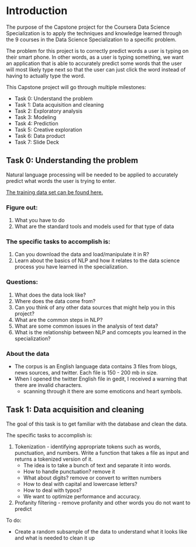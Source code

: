# Introduction

The purpose of the Capstone project for the Coursera Data Science Specialization is to apply the techniques and knowledge learned through the 9 courses in the Data Science Specialization to a specific problem.

The problem for this project is to correctly predict words a user is typing on their smart phone. In other words, as a user is typing something, we want an application that is able to accurately predict some words that the user will most likely type next so that the user can just click the word instead of having to actually type the word.

This Capstone project will go through multiple milestones:

- Task 0: Understand the problem
- Task 1: Data acquisition and cleaning
- Task 2: Exploratory analysis
- Task 3: Modeling
- Task 4: Prediction
- Task 5: Creative exploration
- Task 6: Data product
- Task 7: Slide Deck

## Task 0: Understanding the problem

Natural language processing will be needed to be applied to accurately predict what words the user is trying to enter.

[The training data set can be found here.](https://d396qusza40orc.cloudfront.net/dsscapstone/dataset/Coursera-SwiftKey.zip)

### Figure out:
1. What you have to do
2. What are the standard tools and models used for that type of data

### The specific tasks to accomplish is:
1. Can you download the data and load/manipulate it in R?
2. Learn about the basics of NLP and how it relates to the data science process you have learned in the specialization.

### Questions:
1. What does the data look like?
2. Where does the data come from?
3. Can you think of any other data sources that might help you in this project?
4. What are the common steps in NLP?
5. What are some common issues in the analysis of text data?
6. What is the relationship between NLP and comcepts you learned in the specialization?

### About the data
- The corpus is an English language data contains 3 files from blogs, news sources, and twitter. Each file is 150 - 200 mb in size.
- When I opened the twitter English file in gedit, I received a warning that there are invalid characters.
    - scanning through it there are some emoticons and heart symbols.

## Task 1: Data acquisition and cleaning

The goal of this task is to get familiar with the database and clean the data.

The specific tasks to accomplish is:
1. Tokenization - identifying appropriate tokens such as words, punctuation, and numbers. Write a function that takes a file as input and returns a tokenized version of it.
    - The idea is to take a bunch of text and separate it into words.
    - How to handle punctuation? remove it
    - What about digits? remove or convert to written numbers
    - How to deal with capital and lowercase letters?
    - How to deal with typos?
    - We want to optimize performance and accuracy.
2. Profanity filtering - remove profanity and other words you do not want to predict

To do:
- Create a random subsample of the data to understand what it looks like and what is needed to clean it up
